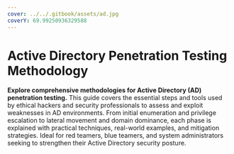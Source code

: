 ```yaml
---
cover: ../../.gitbook/assets/ad.jpg
coverY: 69.99250936329588
---
```


# Active Directory Penetration Testing Methodology

**Explore comprehensive methodologies for Active Directory (AD) penetration testing.** This guide covers the essential steps and tools used by ethical hackers and security professionals to assess and exploit weaknesses in AD environments. From initial enumeration and privilege escalation to lateral movement and domain dominance, each phase is explained with practical techniques, real-world examples, and mitigation strategies. Ideal for red teamers, blue teamers, and system administrators seeking to strengthen their Active Directory security posture.
